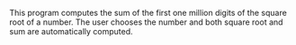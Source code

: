 This program computes the sum of the first one million digits of the square root of a number.
The user chooses the number and both square root and sum are automatically computed.
